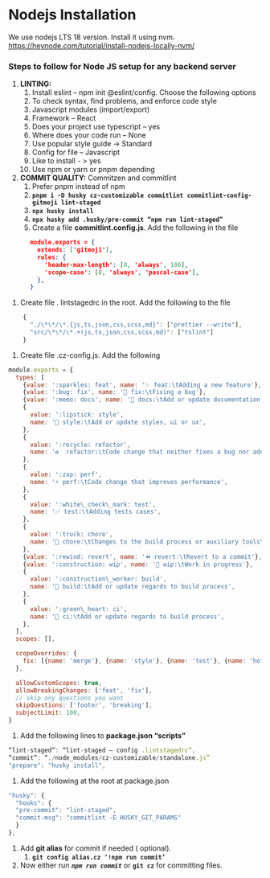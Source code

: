

# Nodejs Installation

We use nodejs LTS 18 version. Install it using nvm. https://heynode.com/tutorial/install-nodejs-locally-nvm/

### Steps to follow for Node JS setup for any backend server

1. **LINTING:** 
   1. Install eslint – npm init @eslint/config. Choose the following options
   1. To check syntax, find problems, and enforce code style
   1. Javascript modules (import/export) 
   1. Framework – React
   1. Does your project use typescript – yes
   1. Where does your code run – None
   1. Use popular style guide -> Standard 
   1. Config for file – Javascript
   1. Like to install - > yes
   1. Use npm or yarn or pnpm depending
1. **COMMIT QUALITY:** Commitzen and commitlint
   1. Prefer pnpm instead of npm
   2. **```pnpm i -D husky cz-customizable commitlint commitlint-config-gitmoji lint-staged```**
   3. **```npx husky install```**
   4. **```npx husky add .husky/pre-commit “npm run lint-staged”```**
   5. Create a file **commitlint.config.js**.  Add the following in the file 
```json
      module.exports = {
        extends: ['gitmoji'],
        rules: {
          'header-max-length': [0, 'always', 100],
          'scope-case': [0, 'always', 'pascal-case'],
        },
      }
```
1. Create file . lintstagedrc in the root. Add the following to the file
```js
    {
      "./\*\*/\*.{js,ts,json,css,scss,md}": ["prettier --write"],
      "src/\*\*/\*.+(js,ts,json,css,scss,md)": ["tslint"]
    }
```
1. Create file .cz-config.js. Add the following
```js
module.exports = {
  types: [
    {value: ':sparkles: feat', name: '✨ feat:\tAdding a new feature'},
    {value: ':bug: fix', name: '🐛 fix:\tFixing a bug'},
    {value: ':memo: docs', name: '📝 docs:\tAdd or update documentation'},
    {
      value: ':lipstick: style',
      name: '💄 style:\tAdd or update styles, ui or ux',
    },
    {
      value: ':recycle: refactor',
      name: '♻️  refactor:\tCode change that neither fixes a bug nor adds a feature',
    },
    {
      value: ':zap: perf',
      name: '⚡️ perf:\tCode change that improves performance',
    },
    {
      value: ':white\_check\_mark: test',
      name: '✅ test:\tAdding tests cases',
    },
    {
      value: ':truck: chore',
      name: '🚚 chore:\tChanges to the build process or auxiliary tools\n\t\tand libraries such as documentation generation',
    },
    {value: ':rewind: revert', name: '⏪️ revert:\tRevert to a commit'},
    {value: ':construction: wip', name: '🚧 wip:\tWork in progress'},
    {
      value: ':construction\_worker: build',
      name: '👷 build:\tAdd or update regards to build process',
    },
    {
      value: ':green\_heart: ci',
      name: '💚 ci:\tAdd or update regards to build process',
    },
  ],
  scopes: [],

  scopeOverrides: {
    fix: [{name: 'merge'}, {name: 'style'}, {name: 'test'}, {name: 'hotfix'}],
  },

  allowCustomScopes: true,
  allowBreakingChanges: ['feat', 'fix'],
  // skip any questions you want
  skipQuestions: ['footer', 'breaking'],
  subjectLimit: 100,
}
```
1. Add the following lines to **package.json “scripts”**
```js
“lint-staged”: “lint-staged — config .lintstagedrc”,
“commit”: “./node_modules/cz-customizable/standalone.js”
"prepare": "husky install",
```

1. Add the following at the root at package.json
```js
"husky": {
  "hooks": {
  "pre-commit": "lint-staged",
  "commit-msg": "commitlint -E HUSKY_GIT_PARAMS"
  }
},
```

1. Add **git alias** for commit if needed ( optional). 
   1. **```git config alias.cz ‘!npm run commit’```**
1. Now either run ***```npm run commit```*** or **```git cz```** for committing files. 
